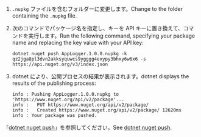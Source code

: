 1. <span data-ttu-id="ec700-101">`.nupkg` ファイルを含むフォルダーに変更します。</span><span class="sxs-lookup"><span data-stu-id="ec700-101">Change to the folder containing the `.nupkg` file.</span></span>

1. <span data-ttu-id="ec700-102">次のコマンドでパッケージ名を指定し、キーを API キーに置き換えて、コマンドを実行します。</span><span class="sxs-lookup"><span data-stu-id="ec700-102">Run the following command, specifying your package name and replacing the key value with your API key:</span></span>

    ```cli
    dotnet nuget push AppLogger.1.0.0.nupkg -k qz2jga8pl3dvn2akksyquwcs9ygggg4exypy3bhxy6w6x6 -s https://api.nuget.org/v3/index.json
    ```

1. <span data-ttu-id="ec700-103">dotnet により、公開プロセスの結果が表示されます。</span><span class="sxs-lookup"><span data-stu-id="ec700-103">dotnet displays the results of the publishing process:</span></span>

    ```output
    info : Pushing AppLogger.1.0.0.nupkg to 'https://www.nuget.org/api/v2/package'...
    info :   PUT https://www.nuget.org/api/v2/package/
    info :   Created https://www.nuget.org/api/v2/package/ 12620ms
    info : Your package was pushed.
    ```

<span data-ttu-id="ec700-104">「[dotnet nuget push](/dotnet/core/tools/dotnet-nuget-push)」を参照してください。</span><span class="sxs-lookup"><span data-stu-id="ec700-104">See [dotnet nuget push](/dotnet/core/tools/dotnet-nuget-push).</span></span>